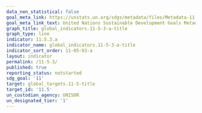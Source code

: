 ```yaml
---
data_non_statistical: false
goal_meta_link: https://unstats.un.org/sdgs/metadata/files/Metadata-11-05-03.pdf
goal_meta_link_text: United Nations Sustainable Development Goals Metadata (pdf 2066kB)
graph_title: global_indicators.11-5-3-a-title
graph_type: line
indicator: 11.5.3.a
indicator_name: global_indicators.11-5-3-a-title
indicator_sort_order: 11-05-03-a
layout: indicator
permalink: /11-5-3/
published: true
reporting_status: notstarted
sdg_goal: '11'
target: global_targets.11-5-title
target_id: '11.5'
un_custodian_agency: UNISDR
un_designated_tier: '1'
---
```

